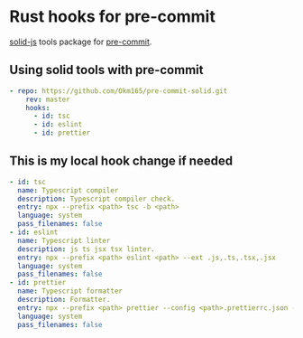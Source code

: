 # Rust hooks for pre-commit

[solid-js](https://www.solidjs.com/) tools package for [pre-commit](https://pre-commit.com).

## Using solid tools with pre-commit

```yaml
- repo: https://github.com/Okm165/pre-commit-solid.git
    rev: master
    hooks:
      - id: tsc
      - id: eslint
      - id: prettier
```

## This is my local hook change <path> if needed

```yaml
- id: tsc
  name: Typescript compiler
  description: Typescript compiler check.
  entry: npx --prefix <path> tsc -b <path>
  language: system
  pass_filenames: false
- id: eslint
  name: Typescript linter
  description: js ts jsx tsx linter.
  entry: npx --prefix <path> eslint <path> --ext .js,.ts,.tsx,.jsx
  language: system
  pass_filenames: false
- id: prettier
  name: Typescript formatter
  description: Formatter.
  entry: npx --prefix <path> prettier --config <path>.prettierrc.json --loglevel log -cu <path>.
  language: system
  pass_filenames: false
```
